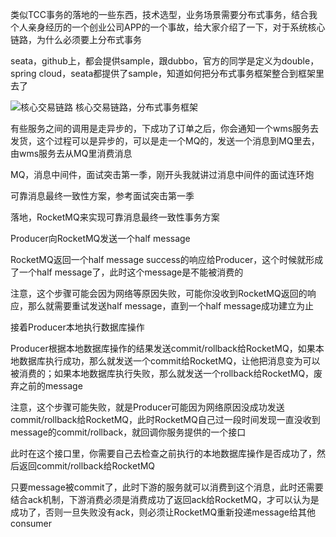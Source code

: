 
类似TCC事务的落地的一些东西，技术选型，业务场景需要分布式事务，结合我个人亲身经历的一个创业公司APP的一个事故，给大家介绍了一下，对于系统核心链路，为什么必须要上分布式事务

seata，github上，都会提供sample，跟dubbo，官方的同学是定义为double，spring cloud，seata都提供了sample，知道如何把分布式事务框架整合到框架里去了


![核心交易链路](../../docs/distributed-system/images/rocketmq-transaction.png)
核心交易链路，分布式事务框架



有些服务之间的调用是走异步的，下成功了订单之后，你会通知一个wms服务去发货，这个过程可以是异步的，可以是走一个MQ的，发送一个消息到MQ里去，由wms服务去从MQ里消费消息


MQ，消息中间件，面试突击第一季，刚开头我就讲过消息中间件的面试连环炮



可靠消息最终一致性方案，参考面试突击第一季



落地，RocketMQ来实现可靠消息最终一致性事务方案


Producer向RocketMQ发送一个half message

RocketMQ返回一个half message success的响应给Producer，这个时候就形成了一个half message了，此时这个message是不能被消费的

注意，这个步骤可能会因为网络等原因失败，可能你没收到RocketMQ返回的响应，那么就需要重试发送half message，直到一个half message成功建立为止

接着Producer本地执行数据库操作

Producer根据本地数据库操作的结果发送commit/rollback给RocketMQ，如果本地数据库执行成功，那么就发送一个commit给RocketMQ，让他把消息变为可以被消费的；如果本地数据库执行失败，那么就发送一个rollback给RocketMQ，废弃之前的message

注意，这个步骤可能失败，就是Producer可能因为网络原因没成功发送commit/rollback给RocketMQ，此时RocketMQ自己过一段时间发现一直没收到message的commit/rollback，就回调你服务提供的一个接口

此时在这个接口里，你需要自己去检查之前执行的本地数据库操作是否成功了，然后返回commit/rollback给RocketMQ

只要message被commit了，此时下游的服务就可以消费到这个消息，此时还需要结合ack机制，下游消费必须是消费成功了返回ack给RocketMQ，才可以认为是成功了，否则一旦失败没有ack，则必须让RocketMQ重新投递message给其他consumer
